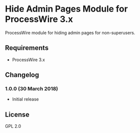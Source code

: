 # Hide Admin Pages Module for ProcessWire 3.x

ProcessWire module for hiding admin pages for non-superusers.

## Requirements

- ProcessWire 3.x

## Changelog

### 1.0.0 (30 March 2018)

- Initial release

## License

GPL 2.0
